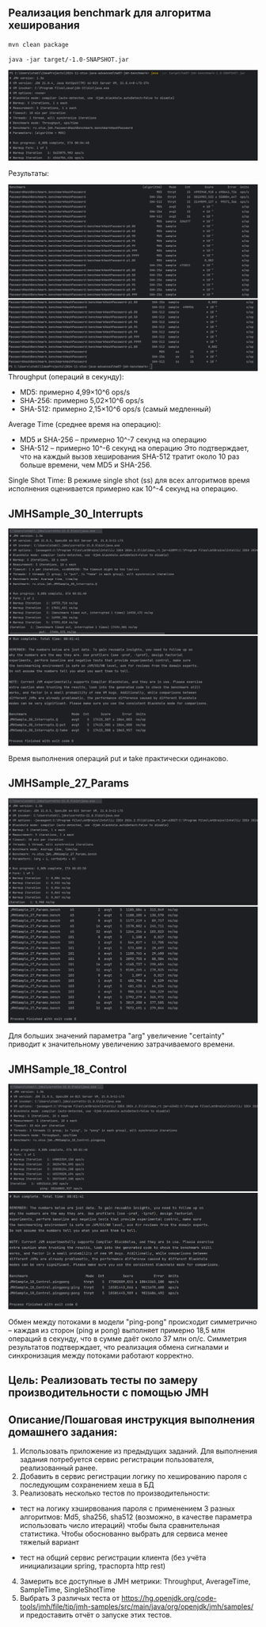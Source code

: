 ## Реализация benchmark для алгоритма хеширования

```console 
mvn clean package
```

```console 
java -jar target/-1.0-SNAPSHOT.jar
```
![run_hash_benchmarks.png](src/main/resources/run_hash_benchmarks.png)

Результаты:

![results_hash_benchmarks.png](src/main/resources/results_hash_benchmarks.png)
![results_hash_benchmarks_2.png](src/main/resources/results_hash_benchmarks_2.png)
Throughput (операций в секунду):

- MD5: примерно 4,99×10^6 ops/s
- SHA-256: примерно 5,02×10^6 ops/s
- SHA-512: примерно 2,15×10^6 ops/s (самый медленный)

Average Time (среднее время на операцию):

- MD5 и SHA-256 – примерно 10^-7 секунд на операцию
- SHA-512 – примерно 10^-6 секунд на операцию
Это подтверждает, что на каждый вызов хеширования SHA-512 тратит около 10 раз больше времени, чем MD5 и SHA-256.

Single Shot Time:
В режиме single shot (ss) для всех алгоритмов время исполнения оценивается примерно как 10^-4 секунд на операцию.

## JMHSample_30_Interrupts
![test1_1.png](src/main/resources/test1_1.png)
![test1_2.png](src/main/resources/test1_2.png)

Время выполнения операций put и take практически одинаково.

## JMHSample_27_Params
![test2_1.png](src/main/resources/test2_1.png)
![test2_2.png](src/main/resources/test2_2.png)

Для больших значений параметра "arg" увеличение "certainty" приводит
к значительному увеличению затрачиваемого времени.

## JMHSample_18_Control
![test3_1.png](src/main/resources/test3_1.png)
![test3_2.png](src/main/resources/test3_2.png)

Обмен между потоками в модели "ping-pong" происходит симметрично –
каждая из сторон (ping и pong) выполняет примерно 18,5 млн операций в секунду,
что в сумме даёт около 37 млн оп/с. Симметрия результатов подтверждает,
что реализация обмена сигналами и синхронизация между потоками работают корректно.

## Цель: Реализовать тесты по замеру производительности с помощью JMH

## Описание/Пошаговая инструкция выполнения домашнего задания:

1. Использовать приложение из предыдущих заданий.
Для выполнения задания потребуется сервис регистрации пользователя, реализованный ранее.
2. Добавить в сервис регистрации логику по хешированию пароля с 
последующим сохранением хеша в БД
3. Реализовать несколько тестов по производительности:
- тест на логику хэширвования пароля с применением 3 разных алгоритмов:
Md5, sha256, sha512 (возможно, в качестве параметра использовать число итераций) 
чтобы была сравнительная статистика. Чтобы обоснованно выбрать для сервиса менее
тяжелый вариант 
* тест на общий сервис регистрации клиента (без учёта инициализации spring, траспорта http rest)
4. Замерить все доступные в JMH метрики: Throughput, AverageTime, SampleTime, SingleShotTime
5. Выбрать 3 различых теста от https://hg.openjdk.org/code-tools/jmh/file/tip/jmh-samples/src/main/java/org/openjdk/jmh/samples/ и предоставить отчёт о запуске этих тестов.